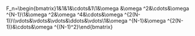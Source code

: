 F_n=\begin{bmatrix}1&1&1&\cdots&1\\1&\omega &\omega ^2&\cdots&\omega ^{N-1}\\1&\omega ^2&\omega ^4&\cdots&\omega ^{2(N-1)}\\\vdots&\vdots&\vdots&\ddots&\vdots\\1&\omega ^{N-1}&\omega ^{2(N-1)}&\cdots&\omega ^{(N-1)^2}\end{bmatrix}